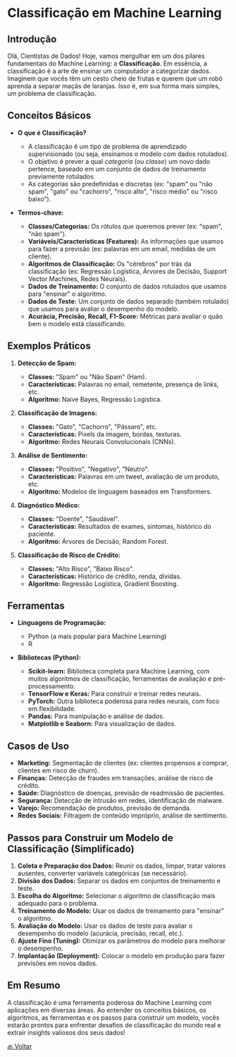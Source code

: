 # Classificação em Machine Learning

## Introdução

Olá, Cientistas de Dados! Hoje, vamos mergulhar em um dos pilares fundamentais do Machine Learning: a **Classificação**. Em essência, a classificação é a arte de ensinar um computador a categorizar dados. Imaginem que vocês têm um cesto cheio de frutas e querem que um robô aprenda a separar maçãs de laranjas. Isso é, em sua forma mais simples, um problema de classificação.

## Conceitos Básicos

*   **O que é Classificação?**

    *   A classificação é um tipo de problema de aprendizado supervisionado (ou seja, ensinamos o modelo com dados rotulados).
    *   O objetivo é prever a qual *categoria* (ou *classe*) um novo dado pertence, baseado em um conjunto de dados de treinamento previamente rotulados.
    *   As categorias são predefinidas e discretas (ex: "spam" ou "não spam", "gato" ou "cachorro", "risco alto", "risco médio" ou "risco baixo").

*   **Termos-chave:**

    *   **Classes/Categorias:** Os rótulos que queremos prever (ex: "spam", "não spam").
    *   **Variáveis/Características (Features):** As informações que usamos para fazer a previsão (ex: palavras em um email, medidas de um cliente).
    *   **Algoritmos de Classificação:** Os "cérebros" por trás da classificação (ex: Regressão Logística, Árvores de Decisão, Support Vector Machines, Redes Neurais).
    *   **Dados de Treinamento:** O conjunto de dados rotulados que usamos para "ensinar" o algoritmo.
    *   **Dados de Teste:** Um conjunto de dados separado (também rotulado) que usamos para avaliar o desempenho do modelo.
    *   **Acurácia, Precisão, Recall, F1-Score:** Métricas para avaliar o quão bem o modelo está classificando.

## Exemplos Práticos

1.  **Detecção de Spam:**
    *   **Classes:** "Spam" ou "Não Spam" (Ham).
    *   **Características:** Palavras no email, remetente, presença de links, etc.
    *   **Algoritmo:** Naive Bayes, Regressão Logística.

2.  **Classificação de Imagens:**
    *   **Classes:** "Gato", "Cachorro", "Pássaro", etc.
    *   **Características:** Pixels da imagem, bordas, texturas.
    *   **Algoritmo:** Redes Neurais Convolucionais (CNNs).

3.  **Análise de Sentimento:**
    *   **Classes:** "Positivo", "Negativo", "Neutro".
    *   **Características:** Palavras em um tweet, avaliação de um produto, etc.
    *   **Algoritmo:** Modelos de linguagem baseados em Transformers.

4.  **Diagnóstico Médico:**
    *   **Classes:** "Doente", "Saudável".
    *   **Características:** Resultados de exames, sintomas, histórico do paciente.
    *   **Algoritmo:** Árvores de Decisão, Random Forest.

5.  **Classificação de Risco de Crédito:**
    *   **Classes:** "Alto Risco", "Baixo Risco".
    *   **Características:** Histórico de crédito, renda, dívidas.
    *   **Algoritmo:** Regressão Logística, Gradient Boosting.

## Ferramentas

*   **Linguagens de Programação:**
    *   Python (a mais popular para Machine Learning)
    *   R

*   **Bibliotecas (Python):**
    *   **Scikit-learn:** Biblioteca completa para Machine Learning, com muitos algoritmos de classificação, ferramentas de avaliação e pré-processamento.
    *   **TensorFlow e Keras:** Para construir e treinar redes neurais.
    *   **PyTorch:** Outra biblioteca poderosa para redes neurais, com foco em flexibilidade.
    *   **Pandas:** Para manipulação e análise de dados.
    *   **Matplotlib e Seaborn:** Para visualização de dados.

## Casos de Uso

*   **Marketing:** Segmentação de clientes (ex: clientes propensos a comprar, clientes em risco de churn).
*   **Finanças:** Detecção de fraudes em transações, análise de risco de crédito.
*   **Saúde:** Diagnóstico de doenças, previsão de readmissão de pacientes.
*   **Segurança:** Detecção de intrusão em redes, identificação de malware.
*   **Varejo:** Recomendação de produtos, previsão de demanda.
*   **Redes Sociais:** Filtragem de conteúdo impróprio, análise de sentimento.

## Passos para Construir um Modelo de Classificação (Simplificado)

1.  **Coleta e Preparação dos Dados:** Reunir os dados, limpar, tratar valores ausentes, converter variáveis categóricas (se necessário).
2.  **Divisão dos Dados:** Separar os dados em conjuntos de treinamento e teste.
3.  **Escolha do Algoritmo:** Selecionar o algoritmo de classificação mais adequado para o problema.
4.  **Treinamento do Modelo:** Usar os dados de treinamento para "ensinar" o algoritmo.
5.  **Avaliação do Modelo:** Usar os dados de teste para avaliar o desempenho do modelo (acurácia, precisão, recall, etc.).
6.  **Ajuste Fino (Tuning):** Otimizar os parâmetros do modelo para melhorar o desempenho.
7.  **Implantação (Deployment):** Colocar o modelo em produção para fazer previsões em novos dados.

## Em Resumo

A classificação é uma ferramenta poderosa do Machine Learning com aplicações em diversas áreas. Ao entender os conceitos básicos, os algoritmos, as ferramentas e os passos para construir um modelo, vocês estarão prontos para enfrentar desafios de classificação do mundo real e extrair insights valiosos dos seus dados!

[🔙 Voltar ](./fundamentos_regressao.md) 